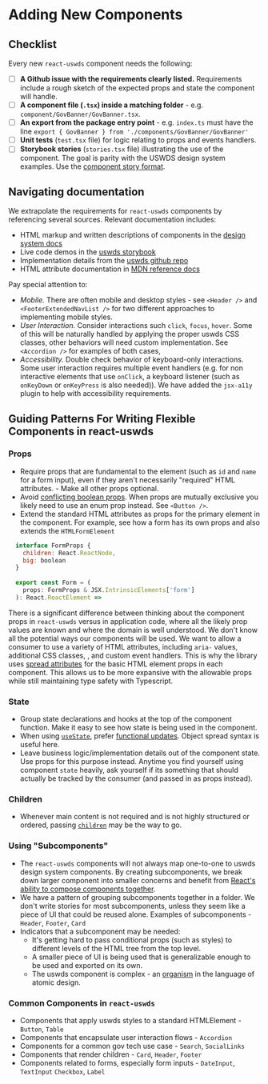 # Adding New Components
  
## Checklist

Every new `react-uswds` component needs the following:

- [ ] **A Github issue with the requirements clearly listed.** Requirements include a rough sketch of the expected props and state the component will handle.
- [ ] **A component file (`.tsx`) inside a matching folder** - e.g. `component/GovBanner/GovBanner.tsx`.
- [ ] **An export from the package entry point** - e.g. `index.ts` must have the line `export { GovBanner } from './components/GovBanner/GovBanner'`
- [ ] **Unit tests** (`test.tsx` file) for logic relating to props and events handlers.
- [ ] **Storybook stories** (`stories.tsx` file) illustrating the use of the component. The goal is parity with the USWDS design system examples. Use the [component story format](https://storybook.js.org/docs/formats/component-story-format/).

## Navigating documentation

We extrapolate the requirements for `react-uswds` components by referencing several sources. Relevant documentation includes:

- HTML markup and written descriptions of components in the [design system docs](https://designsystem.digital.gov/components/footer/)
- Live code demos in the [uswds storybook](https://components.designsystem.digital.gov/)
- Implementation details from the [uswds github repo](https://github.com/uswds/uswds/tree/50f6ffd6b0b6afa1b499daa36b6f8ee0312b1123/src/js/components)
- HTML attribute documentation in [MDN reference docs](https://developer.mozilla.org/en-US/docs/Web/HTML/Element)

Pay special attention to:

- _Mobile._ There are often mobile and desktop styles - see `<Header />` and `<FooterExtendedNavList />` for two different approaches to implementing mobile styles.
- _User Interaction._ Consider interactions such `click`, `focus`, `hover`. Some of this will be naturally handled by applying the proper uswds CSS classes, other behaviors will need custom implementation. See `<Accordion />` for examples of both cases,
- _Accessibility._ Double check behavior of keyboard-only interactions. Some user interaction requires multiple event handlers (e.g. for non interactive elements that use `onClick`, a keyboard listener (such as `onKeyDown` or `onKeyPress` is also needed)). We have added the `jsx-a11y` plugin to help with accessibility requirements.

## Guiding Patterns For Writing Flexible Components in react-uswds

### Props

- Require props that are fundamental to the element (such as `id` and `name` for a form input), even if they aren't necessarily "required" HTML attributes. - Make all other props optional.
- Avoid [conflicting boolean props](https://spicefactory.co/blog/2019/03/26/how-to-avoid-the-boolean-trap-when-designing-react-components/). When props are mutually exclusive you likely need to use an enum prop instead. See `<Button />`.
- Extend the standard HTML attributes as props for the primary element in the component. For example, see how a form has its own props and also extends the `HTMLFormElement`
  
```javascript
  interface FormProps {
    children: React.ReactNode,
    big: boolean
  }
  
  export const Form = (
    props: FormProps & JSX.IntrinsicElements['form']
  ): React.ReactElement =>
  ```

There is a significant difference between thinking about the component props in `react-uswds` versus in application code, where all the likely prop values are known and where the domain is well understood. We don't know all the potential ways our components will be used. We want to allow a consumer to use a variety of HTML attributes, including `aria-` values, additional CSS classes, , and custom event handlers. This is why the library uses [spread attributes](https://reactjs.org/docs/jsx-in-depth.html#spread-attributes) for the basic HTML element props in each component. This allows us to be more expansive with the allowable props while still maintaining type safety with Typescript.
 
### State

- Group state declarations and hooks at the top of the component function. Make it easy to see how state is being used in the component.
- When using [`useState`](https://reactjs.org/docs/hooks-state.html), prefer [functional updates](https://reactjs.org/docs/hooks-reference.html#functional-updates). Object spread syntax is useful here.
- Leave business logic/implementation details out of the component state.  Use props for this purpose instead. Anytime you find yourself using component `state` heavily, ask yourself if its something that should actually be tracked by the consumer (and passed in as props instead).

### Children

- Whenever main content is not required and is not highly structured or ordered, passing [`children`](https://reactjs.org/docs/jsx-in-depth.html#children-in-jsx) may be the way to go.

### Using "Subcomponents"

- The `react-uswds` components will not always map one-to-one to uswds design system components. By creating subcomponents, we break down larger component into smaller concerns and benefit from [React's ability to compose components together](https://reactjs.org/docs/composition-vs-inheritance.html).
- We have a pattern of grouping subcomponents together in a folder. We don't write stories for most subcomponents, unless they seem like a piece of UI that could be reused alone. Examples of subcomponents - `Header`, `Footer`, `Card`
- Indicators that a subcomponent may be needed:
  - It's getting hard to pass conditional props (such as styles) to different levels of the HTML tree from the top level.
  - A smaller piece of UI is being used that is generalizable enough to be used and exported on its own.
  - The uswds component is complex - an [organism](https://atomicdesign.bradfrost.com/chapter-2/#organisms) in the language of atomic design.

### Common Components in `react-uswds`

- Components that apply uswds styles to a standard HTMLElement - `Button`, `Table`
- Components that encapsulate user interaction flows - `Accordion`
- Components for a common gov tech use case - `Search`, `SocialLinks`
- Components that render children - `Card`, `Header`, `Footer`
- Components related to forms, especially form inputs - `DateInput`, `TextInput` `Checkbox`, `Label`

